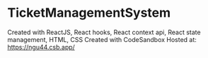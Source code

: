 # TicketManagementSystem 
Created with ReactJS, React hooks, React context api, React state management, HTML, CSS
Created with CodeSandbox
Hosted at: https://ngu44.csb.app/

